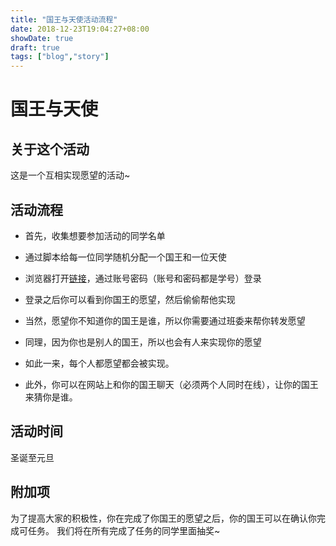 ```yaml
---
title: "国王与天使活动流程"
date: 2018-12-23T19:04:27+08:00
showDate: true
draft: true
tags: ["blog","story"]
---
```


# 国王与天使

## 关于这个活动

这是一个互相实现愿望的活动~

## 活动流程

* 首先，收集想要参加活动的同学名单

* 通过脚本给每一位同学随机分配一个国王和一位天使

* 浏览器打开[链接](https://king.ncu204.com)，通过账号密码（账号和密码都是学号）登录

* 登录之后你可以看到你国王的愿望，然后偷偷帮他实现

* 当然，愿望你不知道你的国王是谁，所以你需要通过班委来帮你转发愿望

* 同理，因为你也是别人的国王，所以也会有人来实现你的愿望

* 如此一来，每个人都愿望都会被实现。

* 此外，你可以在网站上和你的国王聊天（必须两个人同时在线），让你的国王来猜你是谁。

## 活动时间

圣诞至元旦

## 附加项

为了提高大家的积极性，你在完成了你国王的愿望之后，你的国王可以在确认你完成可任务。
我们将在所有完成了任务的同学里面抽奖~